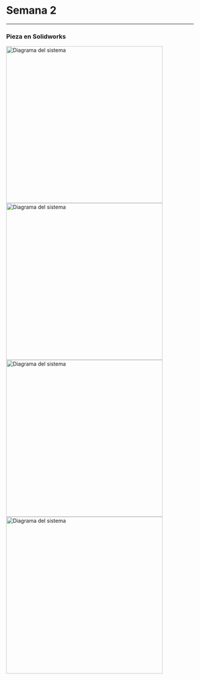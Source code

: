 # Semana 2

---
### Pieza en Solidworks

<img src="imagenes/Captura de pantalla (1.1).png" alt="Diagrama del sistema" width="420">

<img src="imagenes/Captura de pantalla (1.2).png" alt="Diagrama del sistema" width="420">

<img src="imagenes/Captura de pantalla (1.3).png" alt="Diagrama del sistema" width="420">

<img src="imagenes/Captura de pantalla 1.4.png" alt="Diagrama del sistema" width="420">
